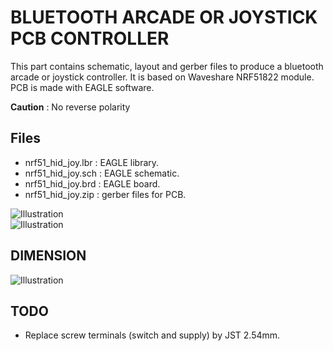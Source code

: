 BLUETOOTH ARCADE OR JOYSTICK PCB CONTROLLER
==========

This part contains schematic, layout and gerber files to produce a bluetooth arcade or joystick controller. It is
based on Waveshare NRF51822 module. PCB is made with EAGLE software.

**Caution** : No reverse polarity


Files
--------------------

 * nrf51_hid_joy.lbr : EAGLE library.
 * nrf51_hid_joy.sch : EAGLE schematic.
 * nrf51_hid_joy.brd : EAGLE board.
 * nrf51_hid_joy.zip : gerber files for PCB.

![Illustration](https://github.com/execuc/diy_ble_arcade_stick/blob/master/pcb/images/schema.png)  
![Illustration](https://github.com/execuc/diy_ble_arcade_stick/blob/master/pcb/images/pcb.png)


DIMENSION
--------------------
![Illustration](https://github.com/execuc/diy_ble_arcade_stick/blob/master/pcb/images/real_pcb_dim.png)

TODO
--------------------

 * Replace screw terminals (switch and supply) by JST 2.54mm.
 


